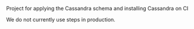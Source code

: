 Project for applying the Cassandra schema and installing Cassandra on CI

We do not currently use steps in production.